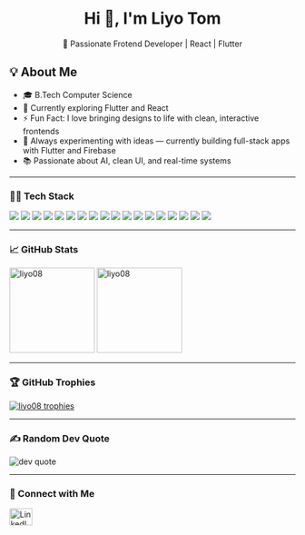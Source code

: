 <h1 align="center">Hi 👋, I'm Liyo Tom</h1>

<p align="center">
  🚀 Passionate Frotend Developer | React | Flutter
</p>

## 💡 About Me

- 🎓 B.Tech Computer Science 
- 🌱 Currently exploring Flutter and React  
- ⚡ Fun Fact: I love bringing designs to life with clean, interactive frontends  
- 🔭 Always experimenting with ideas — currently building full-stack apps with Flutter and Firebase  
- 📚 Passionate about AI, clean UI, and real-time systems  


---
### 🧑‍💻 Tech Stack
<p align="left">
  <img src="https://img.shields.io/badge/c-%2300599C.svg?style=for-the-badge&logo=c&logoColor=white"/>
  <img src="https://img.shields.io/badge/c++-%2300599C.svg?style=for-the-badge&logo=c%2B%2B&logoColor=white"/>
  <img src="https://img.shields.io/badge/c%23-%23239120.svg?style=for-the-badge&logo=csharp&logoColor=white"/>
  <img src="https://img.shields.io/badge/python-3670A0?style=for-the-badge&logo=python&logoColor=ffdd54"/>
  <img src="https://img.shields.io/badge/java-%23ED8B00.svg?style=for-the-badge&logo=openjdk&logoColor=white"/>
  <img src="https://img.shields.io/badge/html5-%23E34F26.svg?style=for-the-badge&logo=html5&logoColor=white"/>
  <img src="https://img.shields.io/badge/css3-%231572B6.svg?style=for-the-badge&logo=css3&logoColor=white"/>
  <img src="https://img.shields.io/badge/javascript-%23323330.svg?style=for-the-badge&logo=javascript&logoColor=%23F7DF1E"/>
  <img src="https://img.shields.io/badge/bootstrap-%238511FA.svg?style=for-the-badge&logo=bootstrap&logoColor=white"/>
  <img src="https://img.shields.io/badge/.NET-5C2D91?style=for-the-badge&logo=.net&logoColor=white"/>
  <img src="https://img.shields.io/badge/Dart-%230175C2.svg?style=for-the-badge&logo=dart&logoColor=white"/>
  <img src="https://img.shields.io/badge/Flutter-%2302569B.svg?style=for-the-badge&logo=Flutter&logoColor=white"/>
  <img src="https://img.shields.io/badge/react-%2320232a.svg?style=for-the-badge&logo=react&logoColor=%2361DAFB"/>
  <img src="https://img.shields.io/badge/mysql-4479A1.svg?style=for-the-badge&logo=mysql&logoColor=white"/>
  <img src="https://img.shields.io/badge/docker-%230db7ed.svg?style=for-the-badge&logo=docker&logoColor=white"/>
  <img src="https://img.shields.io/badge/Figma-%23F24E1E.svg?style=for-the-badge&logo=figma&logoColor=white"/>
  <img src="https://img.shields.io/badge/Canva-%2300C4CC.svg?style=for-the-badge&logo=Canva&logoColor=white"/>
  <img src="https://img.shields.io/badge/Adobe%20Lightroom-31A8FF.svg?style=for-the-badge&logo=Adobe%20Lightroom&logoColor=white"/>
</p>

---

### 📈 GitHub Stats
<p align="left">
  <img src="https://github-readme-stats.vercel.app/api?username=liyo08&show_icons=true&locale=en&theme=radical" alt="liyo08" height="150"/>
  <img src="https://github-readme-stats.vercel.app/api/top-langs?username=liyo08&show_icons=true&locale=en&layout=compact&theme=radical" alt="liyo08" height="150"/>
</p>

---

### 🏆 GitHub Trophies
<p align="left">
  <a href="https://github.com/ryo-ma/github-profile-trophy&theme=radical">
    <img src="https://github-profile-trophy.vercel.app/?username=liyo08&theme=radical" alt="liyo08 trophies"/>
  </a>
</p>

---

### ✍️ Random Dev Quote
<p align="left">
  <img src="https://quotes-github-readme.vercel.app/api?type=horizontal&theme=radical" alt="dev quote"/>
</p>

---

### 🤝 Connect with Me
<p align="left">
  <a href="https://linkedin.com/in/liyotom" target="_blank">
    <img src="https://raw.githubusercontent.com/rahuldkjain/github-profile-readme-generator/master/src/images/icons/Social/linked-in-alt.svg" alt="LinkedIn" height="30" width="40"/>
  </a>
</p>
